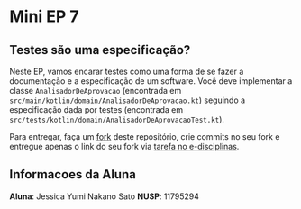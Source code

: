 # Mini EP 7

Testes são uma especificação?
---

Neste EP, vamos encarar testes como uma forma de se fazer a documentação e a especificação de um software.
Você deve implementar a classe `AnalisadorDeAprovacao` (encontrada em `src/main/kotlin/domain/AnalisadorDeAprovacao.kt`)
seguindo a especificação dada por testes (encontrada em `src/tests/kotlin/domain/AnalisadorDeAprovacaoTest.kt`).

Para entregar, faça um [fork][fork] deste repositório, crie commits no seu fork e entregue apenas o link do seu fork via
[tarefa no e-disciplinas][task].


[fork]: https://docs.github.com/pt/get-started/quickstart/fork-a-repo
[task]: https://edisciplinas.usp.br/mod/assign/view.php?id=4227131

## Informacoes da Aluna
**Aluna**: Jessica Yumi Nakano Sato
**NUSP**: 11795294
